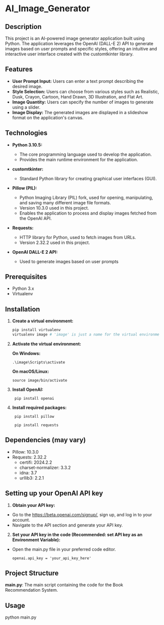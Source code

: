 # AI_Image_Generator

## Description
This project is an AI-powered image generator application built using Python. The application leverages the OpenAI (DALL-E 2) API to generate images based on user prompts and specific styles, offering an intuitive and interactive user interface created with the customtkinter library.

## Features
- **User Prompt Input:** Users can enter a text prompt describing the desired image.
- **Style Selection:** Users can choose from various styles such as Realistic, Dusk, Crayon, Cartoon, Hand Drawn, 3D Illustration, and Flat Art.
- **Image Quantity:** Users can specify the number of images to generate using a slider.
- **Image Display:** The generated images are displayed in a slideshow format on the application's canvas.

## Technologies

- **Python 3.10.5:**
  - The core programming language used to develop the application.
  - Provides the main runtime environment for the application.

- **customtkinter:**
  - Standard Python library for creating graphical user interfaces (GUI).

- **Pillow (PIL):**
  - Python Imaging Library (PIL) fork, used for opening, manipulating, and saving many different image file formats.
  - Version 10.3.0 used in this project.
  - Enables the application to process and display images fetched from the OpenAI API.

- **Requests:**
  - HTTP library for Python, used to fetch images from URLs.
  - Version 2.32.2 used in this project.

- **OpenAI DALL-E 2 API:**
  - Used to generate images based on user prompts

## Prerequisites
- Python 3.x
- Virtualenv

## Installation

1. **Create a virtual environment:**
   ```sh
   pip install virtualenv
   virtualenv image # 'image' is just a name for the virtual environment, you can choose any name
2. **Activate the virtual environment:**
   
     **On Windows:**
   
       .\image\Scripts\activate
   
     **On macOS/Linux:**
   
       source image/bin/activate

3. **Install OpenAI:**
   
        pip install openai

4. **Install required packages:**
   
        pip install pillow
        
        pip install requests

## Dependencies (may vary)
  - Pillow: 10.3.0
  - Requests: 2.32.2
     - certifi: 2024.2.2
     - charset-normalizer: 3.3.2
     - idna: 3.7
     - urllib3: 2.2.1
       
## Setting up your OpenAI API key

1. **Obtain your API key:**

  - Go to the https://beta.openai.com/signup/, sign up, and log in to your account.
  - Navigate to the API section and generate your API key.
    
2. **Set your API key in the code (Recommended: set API key as an Environment Variable):**

  - Open the main.py file in your preferred code editor.
    
        openai.api_key = 'your_api_key_here'

## Project Structure
**main.py**: The main script containing the code for the Book Recommendation System.

## Usage
python main.py

